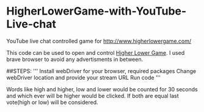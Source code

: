 # HigherLowerGame-with-YouTube-Live-chat
YouTube live chat controlled game for http://www.higherlowergame.com/ 

This code can be used to open and control [Higher Lower Game](http://www.higherlowergame.com/).
I used brave browser to avoid any advertisments in between.

##STEPS:
'''
Install webDriver for your browser, required packages
Change webDriver location and provide your stream URL
Run code
'''

Words like high and higher, low and lower would be counted for 30 seconds and which ever will be higher would be clicked.
If both are equal last vote(high or low) will be considered.
